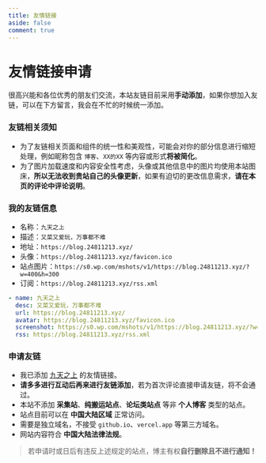 ```yaml
---
title: 友情链接
aside: false
comment: true
---
```


<script setup>
import Link from "@/views/Link.vue";
</script>

<Link />

# 友情链接申请

很高兴能和各位优秀的朋友们交流，本站友链目前采用**手动添加**，如果你想加入友链，可以在下方留言，我会在不忙的时候统一添加。

### 友链相关须知

- 为了友链相关页面和组件的统一性和美观性，可能会对你的部分信息进行缩短处理，例如昵称包含 `博客`、`XX的XX` 等内容或形式**将被简化**。
- 为了图片加载速度和内容安全性考虑，头像或其他信息中的图片均使用本站图床，**所以无法收到贵站自己的头像更新**，如果有迫切的更改信息需求，**请在本页的评论中评论说明**。

### 我的友链信息

- 名称：`九天之上`
- 描述：`又菜又爱玩，万事都不难`
- 地址：`https://blog.24811213.xyz/`
- 头像：`https://blog.24811213.xyz/favicon.ico`
- 站点图片：`https://s0.wp.com/mshots/v1/https://blog.24811213.xyz/?w=400&h=300`
- 订阅：`https://blog.24811213.xyz/rss.xml`

```yml
- name: 九天之上
  desc: 又菜又爱玩，万事都不难
  url: https://blog.24811213.xyz/
  avatar: https://blog.24811213.xyz/favicon.ico
  screenshot: https://s0.wp.com/mshots/v1/https://blog.24811213.xyz/?w=400&h=300
  rss: https://blog.24811213.xyz/rss.xml
```

### 申请友链

- 我已添加 [九天之上](https://blog.24811213.xyz/) 的友情链接。
- **请多多进行互动后再来进行友链添加**，若为首次评论直接申请友链，将不会通过。
- 本站不添加 **采集站**、**纯搬运站点**、**论坛类站点** 等非 **个人博客** 类型的站点。
- 站点目前可以在 **中国大陆区域** 正常访问。
- 需要是独立域名，不接受 `github.io`、`vercel.app` 等第三方域名。
- 网站内容符合 **中国大陆法律法规**。

> 若申请时或日后有违反上述规定的站点，博主有权**自行删除且不进行通知！**
